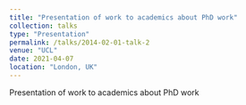 ```yaml
---
title: "Presentation of work to academics about PhD work"
collection: talks
type: "Presentation"
permalink: /talks/2014-02-01-talk-2
venue: "UCL"
date: 2021-04-07
location: "London, UK"
---
```


Presentation of work to academics about PhD work
